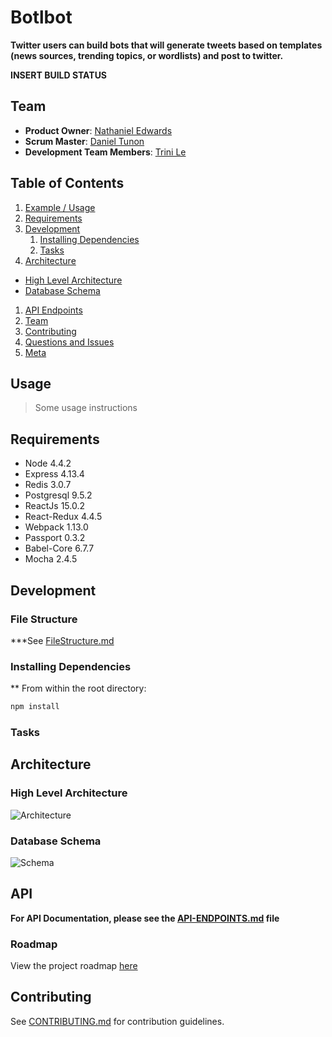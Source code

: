 # Botlbot
**Twitter users can build bots that will generate tweets based on templates (news sources, trending topics, or wordlists) and post to twitter.**

**INSERT BUILD STATUS**

## Team

  - __Product Owner__: [Nathaniel Edwards](https://github.com/nthaniel)
  - __Scrum Master__: [Daniel Tunon](https://github.com/danieltunon)
  - __Development Team Members__: [Trini Le](https://github.com/trinile)

## Table of Contents

1. [Example / Usage](#Usage)
1. [Requirements](#requirements)
1. [Development](#development)
    1. [Installing Dependencies](#installing-dependencies)
    1. [Tasks](#tasks)
1. [Architecture](#architecture)
  - [High Level Architecture](#high-level-architecture)
  - [Database Schema](#database-schema)
1. [API Endpoints](#api)
1. [Team](#team)
1. [Contributing](#contributing)
1. [Questions and Issues](#questions-and-issues)
1. [Meta](#meta)

## Usage

> Some usage instructions

## Requirements

- Node 4.4.2
- Express 4.13.4
- Redis 3.0.7
- Postgresql 9.5.2
- ReactJs 15.0.2
- React-Redux 4.4.5
- Webpack 1.13.0
- Passport 0.3.2
- Babel-Core 6.7.7
- Mocha 2.4.5

## Development

### File Structure
  ***See [FileStructure.md](linktoFileStructure)
### Installing Dependencies
  **
From within the root directory:

```sh
npm install
```
### Tasks 

## Architecture
### High Level Architecture
 ![Architecture](http://i65.tinypic.com/x5zfjo.jpg)
### Database Schema
 ![Schema](http://i64.tinypic.com/2agt0yb.jpg)

## API
**For API Documentation, please see the [API-ENDPOINTS.md](API-ENDPOINTS.md) file**

### Roadmap

View the project roadmap [here](LINK_TO_PROJECT_ISSUES)


## Contributing

See [CONTRIBUTING.md](CONTRIBUTING.md) for contribution guidelines.
